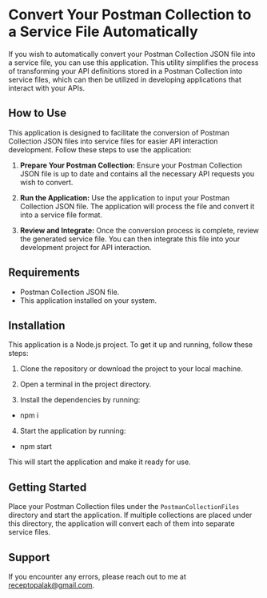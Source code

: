 # Convert Your Postman Collection to a Service File Automatically

If you wish to automatically convert your Postman Collection JSON file into a service file, you can use this application. This utility simplifies the process of transforming your API definitions stored in a Postman Collection into service files, which can then be utilized in developing applications that interact with your APIs.

## How to Use

This application is designed to facilitate the conversion of Postman Collection JSON files into service files for easier API interaction development. Follow these steps to use the application:

1. **Prepare Your Postman Collection:** Ensure your Postman Collection JSON file is up to date and contains all the necessary API requests you wish to convert.

2. **Run the Application:** Use the application to input your Postman Collection JSON file. The application will process the file and convert it into a service file format.

3. **Review and Integrate:** Once the conversion process is complete, review the generated service file. You can then integrate this file into your development project for API interaction.

## Requirements

- Postman Collection JSON file.
- This application installed on your system.

## Installation

This application is a Node.js project. To get it up and running, follow these steps:

1. Clone the repository or download the project to your local machine.

2. Open a terminal in the project directory.

3. Install the dependencies by running:


- npm i



4. Start the application by running:

- npm start


This will start the application and make it ready for use.

## Getting Started

Place your Postman Collection files under the `PostmanCollectionFiles` directory and start the application. If multiple collections are placed under this directory, the application will convert each of them into separate service files.

## Support

If you encounter any errors, please reach out to me at receptopalak@gmail.com.




